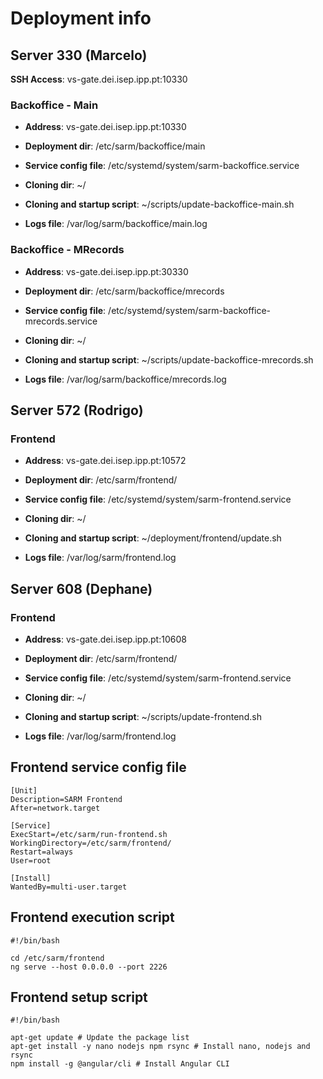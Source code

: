 # Deployment info

## Server 330 (Marcelo)
**SSH Access**: vs-gate.dei.isep.ipp.pt:10330

### Backoffice - Main

- **Address**: vs-gate.dei.isep.ipp.pt:10330
- **Deployment dir**: /etc/sarm/backoffice/main
- **Service config file**: /etc/systemd/system/sarm-backoffice.service

- **Cloning dir**: ~/
- **Cloning and startup script**: ~/scripts/update-backoffice-main.sh
- **Logs file**: /var/log/sarm/backoffice/main.log

### Backoffice - MRecords

- **Address**: vs-gate.dei.isep.ipp.pt:30330
- **Deployment dir**: /etc/sarm/backoffice/mrecords
- **Service config file**: /etc/systemd/system/sarm-backoffice-mrecords.service

- **Cloning dir**: ~/
- **Cloning and startup script**: ~/scripts/update-backoffice-mrecords.sh
- **Logs file**: /var/log/sarm/backoffice/mrecords.log

## Server 572 (Rodrigo)

### Frontend

- **Address**: vs-gate.dei.isep.ipp.pt:10572
- **Deployment dir**: /etc/sarm/frontend/
- **Service config file**: /etc/systemd/system/sarm-frontend.service

- **Cloning dir**: ~/
- **Cloning and startup script**: ~/deployment/frontend/update.sh
- **Logs file**: /var/log/sarm/frontend.log

## Server 608 (Dephane)

### Frontend

- **Address**: vs-gate.dei.isep.ipp.pt:10608
- **Deployment dir**: /etc/sarm/frontend/
- **Service config file**: /etc/systemd/system/sarm-frontend.service

- **Cloning dir**: ~/
- **Cloning and startup script**: ~/scripts/update-frontend.sh
- **Logs file**: /var/log/sarm/frontend.log

## Frontend service config file

```
[Unit]
Description=SARM Frontend
After=network.target

[Service]
ExecStart=/etc/sarm/run-frontend.sh
WorkingDirectory=/etc/sarm/frontend/
Restart=always
User=root

[Install]
WantedBy=multi-user.target
```

## Frontend execution script

```
#!/bin/bash

cd /etc/sarm/frontend
ng serve --host 0.0.0.0 --port 2226
```

## Frontend setup script

```
#!/bin/bash

apt-get update # Update the package list
apt-get install -y nano nodejs npm rsync # Install nano, nodejs and rsync
npm install -g @angular/cli # Install Angular CLI
```